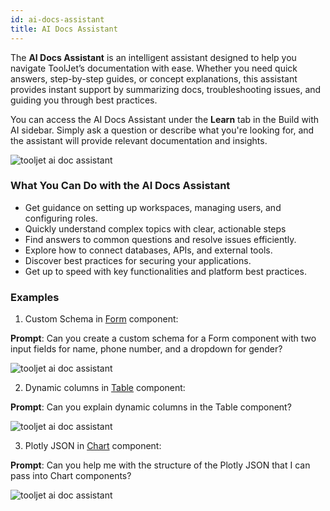 ```yaml
---
id: ai-docs-assistant
title: AI Docs Assistant
---
```


The **AI Docs Assistant** is an intelligent assistant designed to help you navigate ToolJet’s documentation with ease. Whether you need quick answers, step-by-step guides, or concept explanations, this assistant provides instant support by summarizing docs, troubleshooting issues, and guiding you through best practices.

You can access the AI Docs Assistant under the **Learn** tab in the Build with AI sidebar. Simply ask a question or describe what you're looking for, and the assistant will provide relevant documentation and insights.

<div style={{textAlign: 'center', marginBottom:'15px'}}>

<img className="screenshot-full"  src="/img/tooljet-ai/doc0.png" alt="tooljet ai doc assistant" />
 
</div>

### What You Can Do with the AI Docs Assistant  
- Get guidance on setting up workspaces, managing users, and configuring roles.  
- Quickly understand complex topics with clear, actionable steps   
- Find answers to common questions and resolve issues efficiently.  
- Explore how to connect databases, APIs, and external tools.  
- Discover best practices for securing your applications.  
- Get up to speed with key functionalities and platform best practices.  

### Examples

1. Custom Schema in [Form](/docs/widgets/form/) component:

 **Prompt**: Can you create a custom schema for a Form component with two input fields for name, phone number, and a dropdown for gender?

<div style={{textAlign: 'center',  marginBottom:'15px'}}>

<img className="screenshot-full"  src="/img/tooljet-ai/doc1.png" alt="tooljet ai doc assistant" />
 
</div>


 2. Dynamic columns in [Table](/docs/widgets/table/table-properties/) component:

 **Prompt**: Can you explain dynamic columns in the Table component?

<div style={{textAlign: 'center',  marginBottom:'15px'}}>

<img className="screenshot-full" src="/img/tooljet-ai/doc2.png" alt="tooljet ai doc assistant" />
 
</div>


 3. Plotly JSON in [Chart](/docs/widgets/chart/) component:

   **Prompt**: Can you help me with the structure of the Plotly JSON that I can pass into Chart components?

<div style={{textAlign: 'center',  marginBottom:'15px'}}>

<img className="screenshot-full" src="/img/tooljet-ai/doc3.png" alt="tooljet ai doc assistant" />
 
</div>
